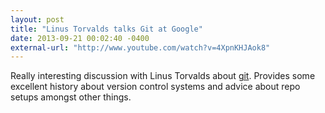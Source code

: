 ```yaml
---
layout: post
title: "Linus Torvalds talks Git at Google"
date: 2013-09-21 00:02:40 -0400
external-url: "http://www.youtube.com/watch?v=4XpnKHJAok8"
---
```


Really interesting discussion with Linus Torvalds about [git][]. Provides some
excellent history about version control systems and advice about repo setups
amongst other things.

[git]: http://git-scm.com/
